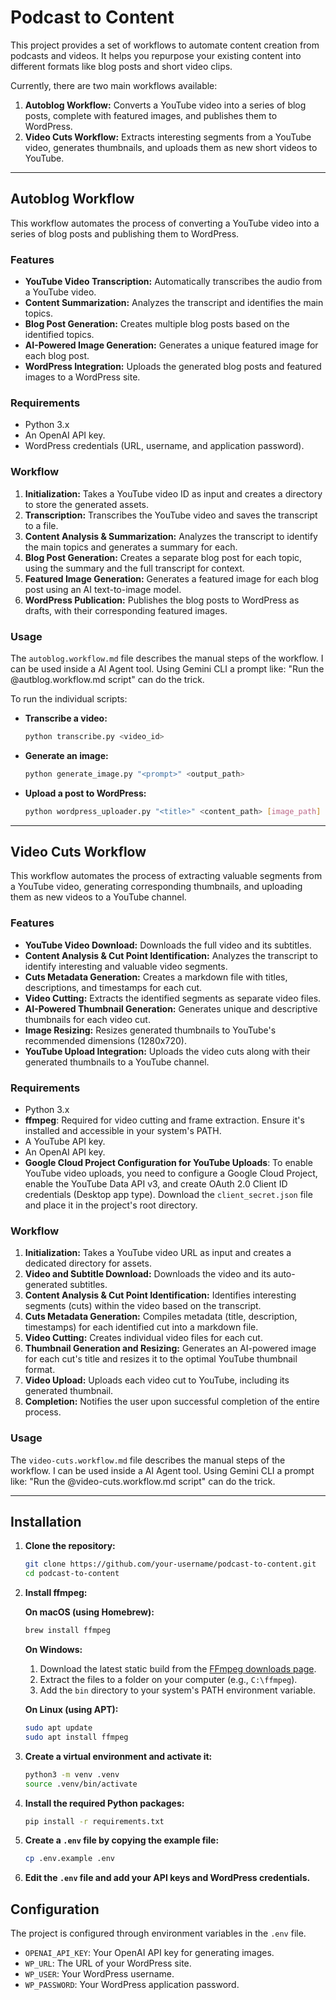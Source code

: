 # Podcast to Content

This project provides a set of workflows to automate content creation from podcasts and videos. It helps you repurpose your existing content into different formats like blog posts and short video clips.

Currently, there are two main workflows available:

1.  **Autoblog Workflow:** Converts a YouTube video into a series of blog posts, complete with featured images, and publishes them to WordPress.
2.  **Video Cuts Workflow:** Extracts interesting segments from a YouTube video, generates thumbnails, and uploads them as new short videos to YouTube.

---

## Autoblog Workflow

This workflow automates the process of converting a YouTube video into a series of blog posts and publishing them to WordPress.

### Features

-   **YouTube Video Transcription:** Automatically transcribes the audio from a YouTube video.
-   **Content Summarization:** Analyzes the transcript and identifies the main topics.
-   **Blog Post Generation:** Creates multiple blog posts based on the identified topics.
-   **AI-Powered Image Generation:** Generates a unique featured image for each blog post.
-   **WordPress Integration:** Uploads the generated blog posts and featured images to a WordPress site.

### Requirements

-   Python 3.x
-   An OpenAI API key.
-   WordPress credentials (URL, username, and application password).

### Workflow

1.  **Initialization:** Takes a YouTube video ID as input and creates a directory to store the generated assets.
2.  **Transcription:** Transcribes the YouTube video and saves the transcript to a file.
3.  **Content Analysis & Summarization:** Analyzes the transcript to identify the main topics and generates a summary for each.
4.  **Blog Post Generation:** Creates a separate blog post for each topic, using the summary and the full transcript for context.
5.  **Featured Image Generation:** Generates a featured image for each blog post using an AI text-to-image model.
6.  **WordPress Publication:** Publishes the blog posts to WordPress as drafts, with their corresponding featured images.

### Usage

The `autoblog.workflow.md` file describes the manual steps of the workflow. I can be used inside a AI Agent tool. Using Gemini CLI a prompt like: "Run the @autblog.workflow.md script" can do the trick.

To run the individual scripts:

-   **Transcribe a video:**
    ```bash
    python transcribe.py <video_id>
    ```
-   **Generate an image:**
    ```bash
    python generate_image.py "<prompt>" <output_path>
    ```
-   **Upload a post to WordPress:**
    ```bash
    python wordpress_uploader.py "<title>" <content_path> [image_path]
    ```

---

## Video Cuts Workflow

This workflow automates the process of extracting valuable segments from a YouTube video, generating corresponding thumbnails, and uploading them as new videos to a YouTube channel.

### Features

-   **YouTube Video Download:** Downloads the full video and its subtitles.
-   **Content Analysis & Cut Point Identification:** Analyzes the transcript to identify interesting and valuable video segments.
-   **Cuts Metadata Generation:** Creates a markdown file with titles, descriptions, and timestamps for each cut.
-   **Video Cutting:** Extracts the identified segments as separate video files.
-   **AI-Powered Thumbnail Generation:** Generates unique and descriptive thumbnails for each video cut.
-   **Image Resizing:** Resizes generated thumbnails to YouTube's recommended dimensions (1280x720).
-   **YouTube Upload Integration:** Uploads the video cuts along with their generated thumbnails to a YouTube channel.

### Requirements

-   Python 3.x
-   **ffmpeg**: Required for video cutting and frame extraction. Ensure it's installed and accessible in your system's PATH.
-   A YouTube API key.
-   An OpenAI API key.
-   **Google Cloud Project Configuration for YouTube Uploads**:
    To enable YouTube video uploads, you need to configure a Google Cloud Project, enable the YouTube Data API v3, and create OAuth 2.0 Client ID credentials (Desktop app type). Download the `client_secret.json` file and place it in the project's root directory.

### Workflow

1.  **Initialization:** Takes a YouTube video URL as input and creates a dedicated directory for assets.
2.  **Video and Subtitle Download:** Downloads the video and its auto-generated subtitles.
3.  **Content Analysis & Cut Point Identification:** Identifies interesting segments (cuts) within the video based on the transcript.
4.  **Cuts Metadata Generation:** Compiles metadata (title, description, timestamps) for each identified cut into a markdown file.
5.  **Video Cutting:** Creates individual video files for each cut.
6.  **Thumbnail Generation and Resizing:** Generates an AI-powered image for each cut's title and resizes it to the optimal YouTube thumbnail format.
7.  **Video Upload:** Uploads each video cut to YouTube, including its generated thumbnail.
8.  **Completion:** Notifies the user upon successful completion of the entire process.

### Usage

The `video-cuts.workflow.md` file describes the manual steps of the workflow. I can be used inside a AI Agent tool. Using Gemini CLI a prompt like: "Run the @video-cuts.workflow.md script" can do the trick.

---

## Installation

1.  **Clone the repository:**
    ```bash
    git clone https://github.com/your-username/podcast-to-content.git
    cd podcast-to-content
    ```

2.  **Install ffmpeg:**

    **On macOS (using Homebrew):**
    ```bash
    brew install ffmpeg
    ```

    **On Windows:**
    1. Download the latest static build from the [FFmpeg downloads page](https://ffmpeg.org/download.html).
    2. Extract the files to a folder on your computer (e.g., `C:\ffmpeg`).
    3. Add the `bin` directory to your system's PATH environment variable.

    **On Linux (using APT):**
    ```bash
    sudo apt update
    sudo apt install ffmpeg
    ```

3.  **Create a virtual environment and activate it:**
    ```bash
    python3 -m venv .venv
    source .venv/bin/activate
    ```

4.  **Install the required Python packages:**
    ```bash
    pip install -r requirements.txt
    ```

5.  **Create a `.env` file by copying the example file:**
    ```bash
    cp .env.example .env
    ```

6.  **Edit the `.env` file and add your API keys and WordPress credentials.**

## Configuration

The project is configured through environment variables in the `.env` file.

-   `OPENAI_API_KEY`: Your OpenAI API key for generating images.
-   `WP_URL`: The URL of your WordPress site.
-   `WP_USER`: Your WordPress username.
-   `WP_PASSWORD`: Your WordPress application password.
